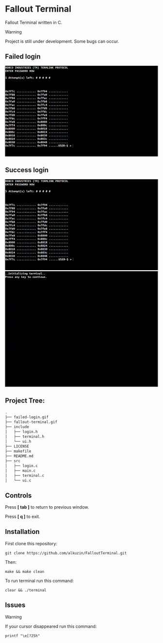 # Fallout Terminal

Fallout Terminal written in C.

> [!WARNING]
> Project is still under development. Some bugs can occur.

## Failed login
<img src="img/failed-login.gif">

## Success login
<img src="img/success-login.gif">
<br>
<img src="img/fallout-terminal.gif">

## Project Tree:
```
.
├── failed-login.gif
├── fallout-terminal.gif
├── include
│   ├── login.h
│   ├── terminal.h
│   └── ui.h
├── LICENSE
├── makefile
├── README.md
├── src
│   ├── login.c
│   ├── main.c
│   ├── terminal.c
│   └── ui.c
```
## Controls
Press **[ tab ]** to return to previous window.

Press **[ q ]** to exit.

## Installation
First clone this repository:
```console
git clone https://github.com/alkuzin/FalloutTerminal.git
```
Then:
```console
make && make clean
```
To run terminal run this command:
```console
clear && ./terminal
```
## Issues
> [!WARNING]
> If your cursor disappeared run this command:
```console
printf "\e[?25h"
```